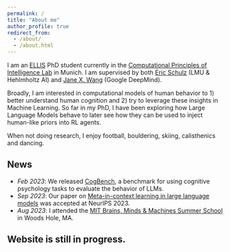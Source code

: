 ```yaml
---
permalink: /
title: "About me"
author_profile: true
redirect_from: 
  - /about/
  - /about.html
---
```


I am an [ELLIS](https://ellis.eu/) PhD student currently in the [Computational Principles of Intelligence Lab](http://cpilab.org/) in Munich. I am supervised by both [Eric Schulz](https://cpilab.org/eric.html) (LMU & Hehlmholtz AI) and [Jane X. Wang](http://www.janexwang.com/) (Google DeepMind).

Broadly, I am interested in computational models of human behavior to 1) better understand human cognition and 2) try to leverage these insights in Machine Learning. So far in my PhD, I have been exploring how Large Language Models behave to later see how they can be used to inject human-like priors into RL agents.

When not doing research, I enjoy football, bouldering, skiing, calisthenics and dancing. 

## News

- *Feb 2023*: We released [CogBench](https://github.com/juliancodaforno/CogBench), a benchmark for using cognitive psychology tasks to evaluate the behavior of LLMs.
- *Sep 2023*: Our paper on [Meta-in-context learning in large language models](https://arxiv.org/pdf/2305.12907.pdf) was accepted at NeurIPS 2023.
- *Aug 2023*: I attended the [MIT Brains, Minds & Machines Summer School](https://cbmm.mit.edu/summer-school) in Woods Hole, MA.

## Website is still in progress.